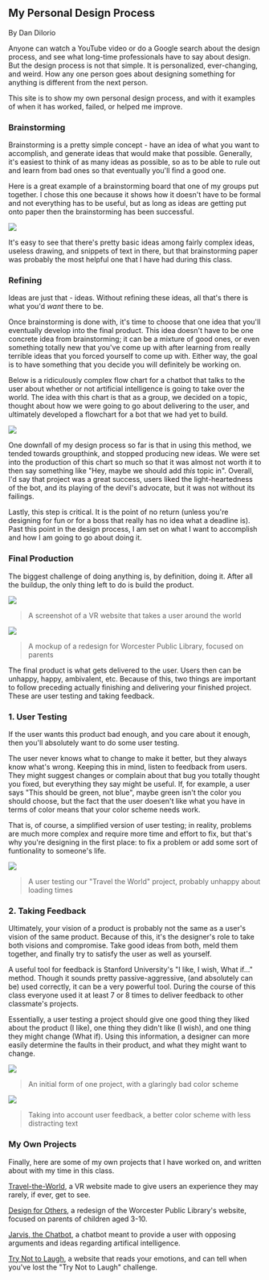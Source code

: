 ## My Personal Design Process
By Dan DiIorio

Anyone can watch a YouTube video or do a Google search about the design process, and see what long-time professionals have to say about design. But the design process is not that simple. It is personalized, ever-changing, and weird. How any one person goes about designing something for anything is different from the next person.

This site is to show my own personal design process, and with it examples of when it has worked, failed, or helped me improve.

### Brainstorming

Brainstorming is a pretty simple concept - have an idea of what you want to accomplish, and generate ideas that would make that possible. Generally, it's easiest to think of as many ideas as possible, so as to be able to rule out and learn from bad ones so that eventually you'll find a good one.

Here is a great example of a brainstorming board that one of my groups put together. I chose this one because it shows how it doesn't have to be formal and not everything has to be useful, but as long as ideas are getting put onto paper then the brainstorming has been successful.

<img src="images/1.png"/>

It's easy to see that there's pretty basic ideas among fairly complex ideas, useless drawing, and snippets of text in there, but that brainstorming paper was probably the most helpful one that I have had during this class.

### Refining

Ideas are just that - ideas. Without refining these ideas, all that's there is what you'd _want_ there to be. 

Once brainstorming is done with, it's time to choose that one idea that you'll eventually develop into the final product. This idea doesn't have to be one concrete idea from brainstorming; it can be a mixture of good ones, or even something totally new that you've come up with after learning from really terrible ideas that you forced yourself to come up with. Either way, the goal is to have something that you decide you will definitely be working on. 

Below is a ridiculously complex flow chart for a chatbot that talks to the user about whether or not artificial intelligence is going to take over the world. The idea with this chart is that as a group, we decided on a topic, thought about how we were going to go about delivering to the user, and ultimately developed a flowchart for a bot that we had yet to build.

<img src="images/2.PNG"/>

One downfall of my design process so far is that in using this method, we tended towards groupthink, and stopped producing new ideas. We were set into the production of this chart so much so that it was almost not worth it to then say something like "Hey, maybe we should add _this_ topic in". Overall, I'd say that project was a great success, users liked the light-heartedness of the bot, and its playing of the devil's advocate, but it was not without its failings. 

Lastly, this step is critical. It is the point of no return (unless you're designing for fun or for a boss that really has no idea what a deadline is). Past this point in the design process, I am set on what I want to accomplish and how I am going to go about doing it.

### Final Production

The biggest challenge of doing anything is, by definition, doing it. After all the buildup, the only thing left to do is build the product.

<img src="images/3.png"/>

> A screenshot of a VR website that takes a user around the world

<img src="images/4.png"/>

> A mockup of a redesign for Worcester Public Library, focused on parents

The final product is what gets delivered to the user. Users then can be unhappy, happy, ambivalent, etc. Because of this, two things are important to follow preceding actually finishing and delivering your finished project. These are user testing and taking feedback.

### 1. User Testing

If the user wants this product bad enough, and you care about it enough, then you'll absolutely want to do some user testing. 

The user never knows what to change to make it better, but they always know what's wrong. Keeping this in mind, listen to feedback from users. They might suggest changes or complain about that bug you totally thought you fixed, but everything they say might be useful. If, for example, a user says "This should be green, not blue", maybe green isn't the color you should choose, but the fact that the user doesen't like what you have in terms of color means that your color scheme needs work. 

That is, of course, a simplified version of user testing; in reality, problems are much more complex and require more time and effort to fix, but that's why you're designing in the first place: to fix a problem or add some sort of funtionality to someone's life.

<img src="images/5.png"/>

>A user testing our "Travel the World" project, probably unhappy about loading times

### 2. Taking Feedback

Ultimately, your vision of a product is probably not the same as a user's vision of the same product. Because of this, it's the designer's role to take both visions and compromise. Take good ideas from both, meld them together, and finally try to satisfy the user as well as yourself.

A useful tool for feedback is Stanford University's "I like, I wish, What if..." method. Though it sounds pretty passive-aggressive, (and absolutely can be) used correctly, it can be a very powerful tool. During the course of this class everyone used it at least 7 or 8 times to deliver feedback to other classmate's projects. 

Essentially, a user testing a project should give one good thing they liked about the product (I like), one thing they didn't like (I wish), and one thing they might change (What if). Using this information, a designer can more easily determine the faults in their product, and what they might want to change.

<img src="images/7.png"/>

>An initial form of one project, with a glaringly bad color scheme

<img src="images/6.png"/>

>Taking into account user feedback, a better color scheme with less distracting text

### My Own Projects

Finally, here are some of my own projects that I have worked on, and written about with my time in this class.

[Travel-the-World](https://medium.com/design-for-another-worldgroup-3/design-for-another-world-c2c25441c15e), a VR website made to give users an experience they may rarely, if ever, get to see.

[Design for Others](https://medium.com/@dannyd40/design-doc-for-design-for-others-ea7917c54677), a redesign of the Worcester Public Library's website, focused on parents of children aged 3-10.

[Jarvis, the Chatbot](https://medium.com/@justinkreiselman/design-for-tension-13bd6d196512), a chatbot meant to provide a user with opposing arguments and ideas regarding artifical intelligence.

[Try Not to Laugh](https://medium.com/@robertharrison43/design-for-well-being-c6e36c045b03), a website that reads your emotions, and can tell when you've lost the "Try Not to Laugh" challenge.
